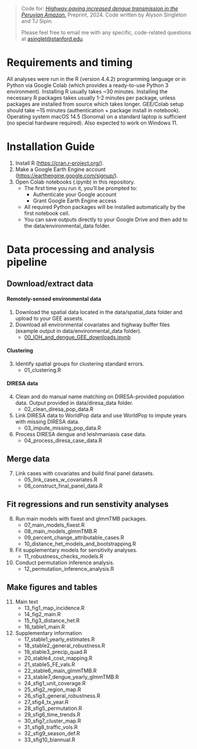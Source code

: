 > Code for: [_Highway paving increased dengue transmission in the Peruvian Amazon._](https://www.medrxiv.org/content/10.1101/2024.11.15.24317406v1) Preprint, 2024. Code written by Alyson Singleton and TJ Sipin.
>
> Please feel free to email me with any specific, code-related questions at asinglet@stanford.edu.

# Requirements and timing
All analyses were run in the R (version 4.4.2) programming language or in Python via Google Colab (which provides a ready-to-use Python 3 environment). Installing R usually takes ~30 minutes. Installing the necessary R packages takes usually 1-2 minutes per package, unless packages are installed from source which takes longer. GEE/Colab setup should take ~15 minutes (authentication + package install in notebook). Operating system macOS 14.5 (Sonoma) on a standard laptop is sufficient (no special hardware required). Also expected to work on Windows 11.

# Installation Guide
1) Install R (https://cran.r-project.org/).
2) Make a Google Earth Engine account (https://earthengine.google.com/signup/).
3) Open Colab notebooks (.ipynb) in this repository.
   - The first time you run it, you’ll be prompted to:
      - Authenticate your Google account
      - Grant Google Earth Engine access
   - All required Python packages will be installed automatically by the first notebook cell.
   - You can save outputs directly to your Google Drive and then add to the data/environmental_data folder.

# Data processing and analysis pipeline

## Download/extract data

#### Remotely-sensed environmental data
1) Download the spatial data located in the data/spatial_data folder and upload to your GEE assests.
2) Download all environmental covariates and highway buffer files (example output in data/environmental_data folder).
   - [00_IOH_and_dengue_GEE_downloads.ipynb](https://colab.research.google.com/drive/1NuFvsgjjnNCU4ZElD4kMuuzfHIACS-fD?usp=sharing)

#### Clustering
3) Identify spatial groups for clustering standard errors.
   - 01_clustering.R 

#### DIRESA data
4) Clean and do manual name matching on DIRESA-provided population data. Output provided in data/diresa_data folder.
   - 02_clean_diresa_pop_data.R 
5) Link DIRESA data to WorldPop data and use WorldPop to impute years with missing DIRESA data.
   - 03_impute_missing_pop_data.R 
6) Process DIRESA dengue and leishmaniasis case data.
   - 04_process_diresa_case_data.R

## Merge data
7) Link cases with covariates and build final panel datasets.
   - 05_link_cases_w_covariates.R
   - 06_construct_final_panel_data.R

## Fit regressions and run senstivity analyses
8) Run main models with fixest and glmmTMB packages.
   - 07_main_models_fixest.R
   - 08_main_models_glmmTMB.R
   - 09_percent_change_attributable_cases.R
   - 10_distance_het_models_and_bootstrapping.R
9) Fit supplementary models for sensitivity analyses.
    - 11_robustness_checks_models.R
10) Conduct permutation inference analysis.
    - 12_permutation_inference_analysis.R
   
## Make figures and tables
11) Main text
    - 13_fig1_map_incidence.R
    - 14_fig2_main.R
    - 15_fig3_distance_het.R
    - 16_table1_main.R
12) Supplementary information
    - 17_stable1_yearly_estimates.R
    - 18_stable2_general_robustness.R
    - 19_stable3_precip_quad.R
    - 20_stable4_cost_mapping.R
    - 21_stable5_FE_vals.R
    - 22_stable6_main_glmmTMB.R
    - 23_stable7_dengue_yearly_glmmTMB.R
    - 24_sfig1_unit_coverage.R
    - 25_sfig2_region_map.R
    - 26_sfig3_general_robustness.R
    - 27_sfig4_tx_year.R
    - 28_sfig5_permutation.R
    - 29_sfig6_time_trends.R
    - 30_sfig7_cluster_map.R
    - 31_sfig8_traffic_vols.R
    - 32_sfig9_season_def.R
    - 33_sfig10_biannual.R
